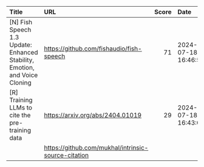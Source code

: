 | Title                                                                      | URL                                                 |   Score | Date                |
|:---------------------------------------------------------------------------|:----------------------------------------------------|--------:|:--------------------|
| [N] Fish Speech 1.3 Update: Enhanced Stability, Emotion, and Voice Cloning | https://github.com/fishaudio/fish-speech            |      71 | 2024-07-18 16:46:59 |
| [R] Training LLMs to cite the pre-training data                            | https://arxiv.org/abs/2404.01019                    |      29 | 2024-07-18 16:43:02 |
|                                                                            | https://github.com/mukhal/intrinsic-source-citation |         |                     |
